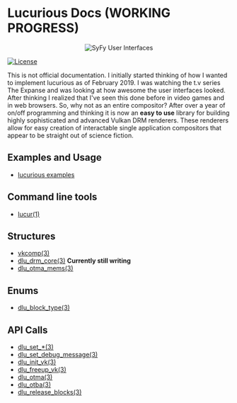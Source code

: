 # Lucurious Docs (WORKING PROGRESS)
[//]: <> (GIF taken from https://gmunk.com/OBLIVION-GFX)
<p align="center"><img src="https://easyip2023.github.io/lucurious-docs/OBLVN_GFX_CHAN_01.gif" alt="SyFy User Interfaces"></p>

[![License](https://img.shields.io/badge/license-MIT-brightgreen.svg)](#license)

This is not official documentation. I initially started thinking of how I wanted to implement lucurious as of February 2019. I was watching the t.v series 
The Expanse and was looking at how awesome the user interfaces looked. After thinking I realized that I've seen this done before in video games and in web browsers. 
So, why not as an entire compositor? After over a year of on/off programming and thinking it is now an **easy to use** library for building highly sophisticated and 
advanced Vulkan DRM renderers. These renderers allow for easy creation of interactable single application compositors that appear to be straight out of science fiction.

## Examples and Usage
* [lucurious examples](https://github.com/EasyIP2023/lucurious-examples)

## Command line tools
* [lucur(1)](https://easyip2023.github.io/lucurious-docs/cmd/lucur)

## Structures
* [vkcomp(3)](https://easyip2023.github.io/lucurious-docs/structs/vkcomp/vkcomp)
* [dlu_drm_core(3)](https://easyip2023.github.io/lucurious-docs/structs/drm/dlu_drm_core) **Currently still writing**
* [dlu_otma_mems(3)](https://easyip2023.github.io/lucurious-docs/structs/utils/dlu_otma_mems)

## Enums
* [dlu_block_type(3)](https://easyip2023.github.io/lucurious-docs/enums/utils/dlu_block_type)

## API Calls
* [dlu_set_*(3)](https://easyip2023.github.io/lucurious-docs/api/dlu_set)
* [dlu_set_debug_message(3)](https://easyip2023.github.io/lucurious-docks/api/vkcomp/dlu_set_debug_message)
* [dlu_init_vk(3)](https://easyip2023.github.io/lucurious-docs/api/vkcomp/dlu_init_vk)
* [dlu_freeup_vk(3)](https://easyip2023.github.io/lucurious-docs/api/vkcomp/dlu_freeup_vk)
* [dlu_otma(3)](https://easyip2023.github.io/lucurious-docs/api/utils/dlu_otma)
* [dlu_otba(3)](https://easyip2023.github.io/lucurious-docs/api/utils/dlu_otba)
* [dlu_release_blocks(3)](https://easyip2023.github.io/lucurious-docs/api/utils/dlu_release_blocks)